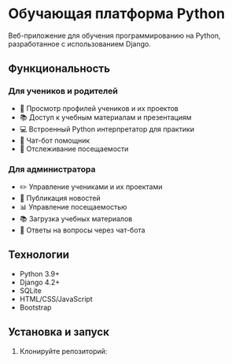 # Обучающая платформа Python

Веб-приложение для обучения программированию на Python, разработанное с использованием Django.

## Функциональность

### Для учеников и родителей
- 👥 Просмотр профилей учеников и их проектов
- 📚 Доступ к учебным материалам и презентациям
- 💻 Встроенный Python интерпретатор для практики
- 🤖 Чат-бот помощник
- 📅 Отслеживание посещаемости

### Для администратора
- ✏️ Управление учениками и их проектами
- 📝 Публикация новостей
- 📊 Управление посещаемостью
- 📚 Загрузка учебных материалов
- 💬 Ответы на вопросы через чат-бота

## Технологии

- Python 3.9+
- Django 4.2+
- SQLite
- HTML/CSS/JavaScript
- Bootstrap

## Установка и запуск

1. Клонируйте репозиторий:
